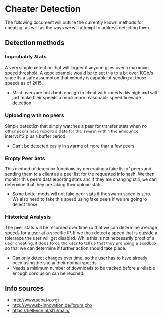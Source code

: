 # Cheater Detection

The following document will outline the currently known methods for cheating, as well
as the ways we will attempt to address detecting them.

## Detection methods

### Improbably Stats
 
A very simple detection that will trigger if anyone goes over a maximum speed threshold.
A good example would be to set this to a bit over 10Gb/s since its a safe assumption
that nobody is capable of seeding at those speeds as of 2015.

- Most users are not dumb enough to cheat with speeds this high and will just
 make their speeds a much more reasonable speed to evade detection.

### Uploading with no peers

Simple detection that simply watches a peer for transfer stats when no other peers have
reported data for the swarm within the announce interval*2 plus a buffer period

- Can't be detected easily in swarms of more than a few peers

### Empty Peer Sets

This method of detection functions by generating a fake list of peers and sending them
to a client as a peer list for the requested info hash. We then monitor this peers data
reporting stats and if they are changing still, we can determine that they are faking
their upload stats.

- Some better mods will not fake peer stats if the swarm speed is zero. We also need to
 fake this speed using fake peers if we are going to detect those.
 
### Historical Analysis

The peer stats will be recorded over time so that we can determine average speeds for 
a user at a specific IP. If we then detect a speed that is outside a tolerance the
user will get disabled. While this is not necessarily proof of a user cheating, it
does force the user to tell us that they are using a seedbox so that we can determine
if further action should take place.
 
- Can only detect changes over time, so the user has to have already been using the site at
their normal speeds.
- Needs a minimum number of downloads to be tracked before a reliable enough conclusion 
can be reached.
 
## Info sources

- http://www.seba14.org/
- http://www.sb-innovation.de/forum.php
- https://hellwich.nl/shu/main/